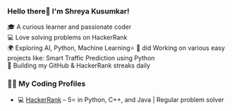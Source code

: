 ### Hello there👋 I'm Shreya Kusumkar!

🎓 A curious learner and passionate coder  
💻 Love solving problems on HackerRank  
🌍 Exploring AI, Python, Machine Learning⭐
🔭 did Working on various easy projects like: Smart Traffic Prediction using Python  
🌱 Building my GitHub & HackerRank streaks daily  

### 👨‍💻 My Coding Profiles

- 💻 [HackerRank](https://www.hackerrank.com/meessymeee) – 5⭐ in Python, C++, and Java | Regular problem solver

<!--
**shreeyyyyy/shreeyyyyy** is a ✨ _special_ ✨ repository because its `README.md` (this file) appears on your GitHub profile.

Here are some ideas to get you started:

- 🔭 I’m currently working on ...
- 🌱 I’m currently learning ...
- 👯 I’m looking to collaborate on ...
- 🤔 I’m looking for help with ...
- 💬 Ask me about ...
- 📫 How to reach me: ...
- 😄 Pronouns: ...
- ⚡ Fun fact: ...
-->
